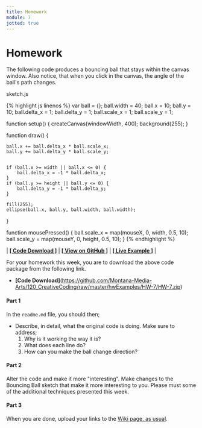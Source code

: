 ```yaml
---
title: Homework
module: 7
jotted: true
---
```


# Homework

The following code produces a bouncing ball that stays within the canvas window. Also notice, that when you click in the canvas, the angle of the ball's path changes.


<div id="code-heading">sketch.js</div>


{% highlight js linenos %}
var ball = {};
ball.width = 40;
ball.x = 10;
ball.y = 10;
ball.delta_x = 1;
ball.delta_y = 1;
ball.scale_x = 1;
ball.scale_y = 1;

function setup() {
    createCanvas(windowWidth, 400);
    background(255);
}



function draw() {

    ball.x += ball.delta_x * ball.scale_x;
    ball.y += ball.delta_y * ball.scale_y;


    if (ball.x >= width || ball.x <= 0) {
        ball.delta_x = -1 * ball.delta_x;
    }
    if (ball.y >= height || ball.y <= 0) {
        ball.delta_y = -1 * ball.delta_y;
    }

    fill(255);
    ellipse(ball.x, ball.y, ball.width, ball.width);
}

function mousePressed() {
    ball.scale_x = map(mouseX, 0, width, 0.5, 10);
    ball.scale_y = map(mouseY, 0, height, 0.5, 10);
}
{% endhighlight %}


<div id="jotted-demo-1" class="jotted-theme-stacked"></div>
</div>
<script>
    new Jotted(document.querySelector("#jotted-demo-1"), {
    files: [
        {
            type: "js",
            url:"https://raw.githubusercontent.com/Montana-Media-Arts/120_CreativeCoding/master/hwExamples/HW-7/sketch.js"
        },
        {
            type: "html",
            url:"../../../p5_resources/index.html"
    }],
    // plugins: [ "codemirror", "console" ]
    plugins: [ "codemirror" ]
});
</script>

| [**[ Code Download ]**](https://github.com/Montana-Media-Arts/120_CreativeCoding/raw/master/hwExamples/HW-7/HW-7.zip) | [**[ View on GitHub ]**](https://github.com/Montana-Media-Arts/120_CreativeCoding/raw/master/hwExamples/HW-7/) | [**[ Live Example ]**](https://montana-media-arts.github.io/120_CreativeCoding/hwExamples/HW-7/) |




For your homework this week, you are to download the above code package from the following link.

- **[Code Download]**(https://github.com/Montana-Media-Arts/120_CreativeCoding/raw/master/hwExamples/HW-7/HW-7.zip)

#### Part 1

In the `readme.md` file, you should then;

- Describe, in detail, what the original code is doing. Make sure to address;
    1. Why is it working the way it is?
    2. What does each line do?
    3. How can you make the ball change direction?

#### Part 2

Alter the code and make it more "interesting". Make changes to the Bouncing Ball sketch that make it more interesting to you. Please must some of the additional techniques presented this week.

#### Part 3

When you are done, upload your links to the [Wiki page, as usual](https://github.com/Montana-Media-Arts/120_CreativeCoding/wiki/HW-7).
